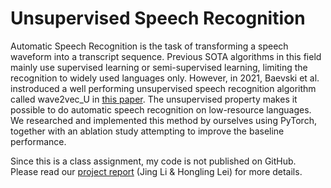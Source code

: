 # Unsupervised Speech Recognition

Automatic Speech Recognition is the task of transforming a speech waveform into a transcript sequence. Previous SOTA algorithms in this field mainly use supervised learning or semi-supervised learning, limiting the recognition to widely used languages only. However, in 2021, Baevski et al. instroduced a well performing unsupervised speech recognition algorithm called wave2vec_U in [this paper](https://arxiv.org/pdf/2105.11084.pdf). The unsupervised property makes it possible to do automatic speech recognition on low-resource languages. We researched and implemented this method by ourselves using PyTorch, together with an ablation study attempting to improve the baseline performance.

Since this is a class assignment, my code is not published on GitHub. Please read our [project report](https://github.com/HonglingLei/Unsupervised-Speech-Recognition/blob/main/11685_HW5_final_report_JingLi_HonglingLei.pdf) (Jing Li & Hongling Lei) for more details.
